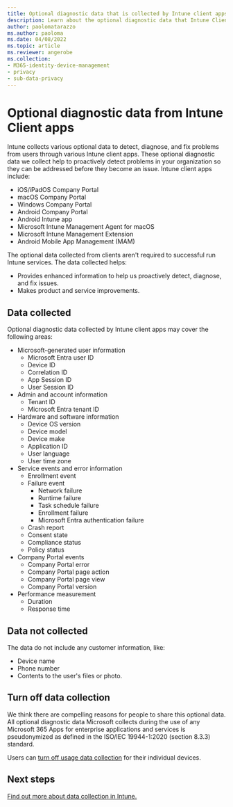 ```yaml
---
title: Optional diagnostic data that is collected by Intune client apps
description: Learn about the optional diagnostic data that Intune Client apps collect.
author: paolomatarazzo
ms.author: paoloma
ms.date: 04/08/2022
ms.topic: article
ms.reviewer: angerobe
ms.collection:
- M365-identity-device-management
- privacy
- sub-data-privacy
---
```



# Optional diagnostic data from Intune Client apps

Intune collects various optional data to detect, diagnose, and fix problems from users through various Intune client apps.  These optional diagnostic data we collect help to proactively detect problems in your organization so they can be addressed before they become an issue. Intune client apps include:

- iOS/iPadOS Company Portal
- macOS Company Portal
- Windows Company Portal
- Android Company Portal
- Android Intune app
- Microsoft Intune Management Agent for macOS
- Microsoft Intune Management Extension
- Android Mobile App Management (MAM)

The optional data collected from clients aren't required to successful run Intune services. The data collected helps:

- Provides enhanced information to help us proactively detect, diagnose, and fix issues.
- Makes product and service improvements.

## Data collected

Optional diagnostic data collected by Intune client apps may cover the following areas:

- Microsoft-generated user information
  - Microsoft Entra user ID
  - Device ID
  - Correlation ID
  - App Session ID
  - User Session ID
- Admin and account information
  - Tenant ID
  - Microsoft Entra tenant ID
- Hardware and software information
  - Device OS version
  - Device model
  - Device make
  - Application ID
  - User language
  - User time zone
- Service events and error information
  - Enrollment event
  - Failure event
    - Network failure
    - Runtime failure
    - Task schedule failure
    - Enrollment failure
    - Microsoft Entra authentication failure
  - Crash report
  - Consent state
  - Compliance status
  - Policy status
- Company Portal events
  - Company Portal error
  - Company Portal page action
  - Company Portal page view
  - Company Portal version
- Performance measurement
  - Duration
  - Response time

## Data not collected

The data do not include any customer information, like:

- Device name
- Phone number
- Contents to the user's files or photo.

## Turn off data collection

We think there are compelling reasons for people to share this optional data. All optional diagnostic data Microsoft collects during the use of any Microsoft 365 Apps for enterprise applications and services is pseudonymized as defined in the ISO/IEC 19944-1:2020 (section 8.3.3) standard.

Users can [turn off usage data collection](../user-help/turn-off-microsoft-usage-data-collection-android.md) for their individual devices.

## Next steps

[Find out more about data collection in Intune.](privacy-data-collect.md)
